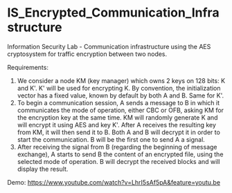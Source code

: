 # IS_Encrypted_Communication_Infrastructure
Information Security Lab - Communication infrastructure using the AES cryptosystem for traffic encryption between two nodes.

Requirements:

1. We consider a node KM (key manager) which owns 2 keys on 128 bits: K and K'. K' will be used for encrypting K. By convention, the initialization vector has a fixed value, known by default by both A and B. Same for K'.
2. To begin a communication session, A sends a message to B in which it communicates the mode of operation, either CBC or OFB, asking KM for the encryption key at the same time. KM will randomly generate K and will encrypt it using AES and key K'. After A receives the resulting key from KM, it will then send it to B. Both A and B will decrypt it in order to start the communication. B will be the first one to send A a signal.
3. After receiving the signal from B (regarding the beginning of message exchange), A starts to send B the content of an encrypted file, using the selected mode of operation. B will decrypt the received blocks and will display the result.

Demo: https://www.youtube.com/watch?v=LhrI5sAf5pA&feature=youtu.be